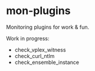 mon-plugins
===========

Monitoring plugins for work & fun.

Work in progress:
- check_vplex_witness
- check_curl_ntlm
- check_ensemble_instance




